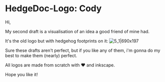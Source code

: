 # HedgeDoc-Logo: Cody

Hi,

My second draft is a visualisation of an idea a good friend of mine had.

It's the old logo but with hedgehog footprints on it:
![5_1|690x197](export/hedgehog_footprints_document.png)

Sure these drafts aren't perfect, but if you like any of them, i'm gonna do my best to make them (nearly) perfect.

All logos are made from scratch with :heart: and inkscape.

Hope you like it! 
